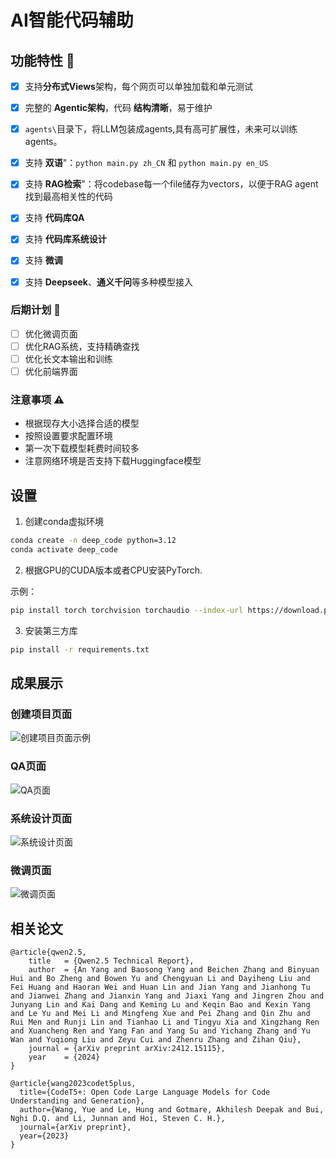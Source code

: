 # AI智能代码辅助

<!-- [en](./docs/README_en.md) -->

## 功能特性 🎯

- [x] 支持**分布式Views**架构，每个网页可以单独加载和单元测试 
- [x] 完整的 **Agentic架构**，代码 **结构清晰**，易于维护
- [x] `agents\`目录下，将LLM包装成agents,具有高可扩展性，未来可以训练agents。
- [x] 支持 **双语**"：`python main.py zh_CN` 和 `python main.py en_US`
- [x] 支持 **RAG检索**"：将codebase每一个file储存为vectors，以便于RAG agent找到最高相关性的代码
- [x] 支持 **代码库QA**
- [x] 支持 **代码库系统设计** 
- [x] 支持 **微调** 
- [x] 支持 **Deepseek**、**通义千问**等多种模型接入


### 后期计划 📅

- [ ] 优化微调页面
- [ ] 优化RAG系统，支持精确查找
- [ ] 优化长文本输出和训练
- [ ] 优化前端界面

### 注意事项 ⚠️
- 根据现存大小选择合适的模型
- 按照设置要求配置环境
- 第一次下载模型耗费时间较多
- 注意网络环境是否支持下载Huggingface模型

## 设置
1. 创建conda虚拟环境
```bash
conda create -n deep_code python=3.12
conda activate deep_code
```

2. 根据GPU的CUDA版本或者CPU安装PyTorch.

示例：
```bash
pip install torch torchvision torchaudio --index-url https://download.pytorch.org/whl/cu128
```

3. 安装第三方库
```bash
pip install -r requirements.txt
```

## 成果展示

### 创建项目页面

![创建项目页面示例](./docs/create_proj.png)

### QA页面

![QA页面](./docs/qa.png)

### 系统设计页面

![系统设计页面](./docs/sys.png)

### 微调页面

![微调页面](./docs/ft.png)


## 相关论文

```
@article{qwen2.5,
    title   = {Qwen2.5 Technical Report}, 
    author  = {An Yang and Baosong Yang and Beichen Zhang and Binyuan Hui and Bo Zheng and Bowen Yu and Chengyuan Li and Dayiheng Liu and Fei Huang and Haoran Wei and Huan Lin and Jian Yang and Jianhong Tu and Jianwei Zhang and Jianxin Yang and Jiaxi Yang and Jingren Zhou and Junyang Lin and Kai Dang and Keming Lu and Keqin Bao and Kexin Yang and Le Yu and Mei Li and Mingfeng Xue and Pei Zhang and Qin Zhu and Rui Men and Runji Lin and Tianhao Li and Tingyu Xia and Xingzhang Ren and Xuancheng Ren and Yang Fan and Yang Su and Yichang Zhang and Yu Wan and Yuqiong Liu and Zeyu Cui and Zhenru Zhang and Zihan Qiu},
    journal = {arXiv preprint arXiv:2412.15115},
    year    = {2024}
}
```

```
@article{wang2023codet5plus,
  title={CodeT5+: Open Code Large Language Models for Code Understanding and Generation},
  author={Wang, Yue and Le, Hung and Gotmare, Akhilesh Deepak and Bui, Nghi D.Q. and Li, Junnan and Hoi, Steven C. H.},
  journal={arXiv preprint},
  year={2023}
}
```

